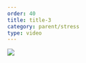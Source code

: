 ```yaml
---
order: 40
title: title-3
category: parent/stress
type: video
---
```


[![](../../static/images/adolescent-coping-2-cover.webp)](../../static/videos/adolescent-coping-2.mp4)
